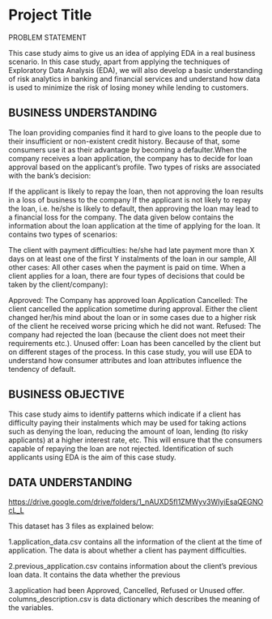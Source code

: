 
# Project Title

PROBLEM STATEMENT

This case study aims to give us an idea of applying EDA in a real business scenario. In this case study, apart from applying the techniques of Exploratory Data Analysis (EDA), we will also develop a basic understanding of risk analytics in banking and financial services and understand how data is used to minimize the risk of losing money while lending to customers.

## BUSINESS UNDERSTANDING

The loan providing companies find it hard to give loans to the people due to their insufficient or non-existent credit history. Because of that, some consumers use it as their advantage by becoming a defaulter.When the company receives a loan application, the company has to decide for loan approval based on the applicant’s profile. Two types of risks are associated with the bank’s decision:

If the applicant is likely to repay the loan, then not approving the loan results in a loss of business to the company
If the applicant is not likely to repay the loan, i.e. he/she is likely to default, then approving the loan may lead to a financial loss for the company.
The data given below contains the information about the loan application at the time of applying for the loan. It contains two types of scenarios:

The client with payment difficulties: he/she had late payment more than X days on at least one of the first Y instalments of the loan in our sample,
All other cases: All other cases when the payment is paid on time.
When a client applies for a loan, there are four types of decisions that could be taken by the client/company):

Approved: The Company has approved loan Application
Cancelled: The client cancelled the application sometime during approval. Either the client changed her/his mind about the loan or in some cases due to a higher risk of the client he received worse pricing which he did not want.
Refused: The company had rejected the loan (because the client does not meet their requirements etc.).
Unused offer: Loan has been cancelled by the client but on different stages of the process.
In this case study, you will use EDA to understand how consumer attributes and loan attributes influence the tendency of default.

## BUSINESS OBJECTIVE
This case study aims to identify patterns which indicate if a client has difficulty paying their instalments which may be used for taking actions such as denying the loan, reducing the amount of loan, lending (to risky applicants) at a higher interest rate, etc. This will ensure that the consumers capable of repaying the loan are not rejected. Identification of such applicants using EDA is the aim of this case study.


## DATA UNDERSTANDING

https://drive.google.com/drive/folders/1_nAUXD5fI1ZMWyv3WIyiEsaQEGNOcL_L

This dataset has 3 files as explained below:

1.application_data.csv contains all the information of the client at the time of application. The data is about whether a client has payment difficulties.

2.previous_application.csv contains information about the client’s previous loan data. It contains the data whether the previous

3.application had been Approved, Cancelled, Refused or Unused offer.
columns_description.csv is data dictionary which describes the meaning of the variables.
